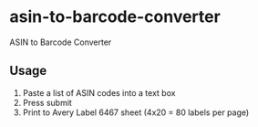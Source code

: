 # asin-to-barcode-converter
ASIN to Barcode Converter

## Usage
1. Paste a list of ASIN codes into a text box
2. Press submit
3. Print to Avery Label 6467 sheet (4x20 = 80 labels per page)

